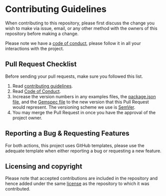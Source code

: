 # Contributing Guidelines

When contributing to this repository, please first discuss the change you wish to make via issue, email, or any other method with the owners of this repository before making a change.

Please note we have a [code of conduct](CODE-OF-CONDUCT.md), please follow it in all your interactions with the project.

## Pull Request Checklist

Before sending your pull requests, make sure you followed this list.

1. Read [contributing guidelines](CONTRIBUTING.md).
2. Read [Code of Conduct](CODE-OF-CONDUCT.md).
3. Increase the version numbers in any examples files, the [package.json file](package.json), and the [Gemspec file](pueri.gemspec) to the new version that this Pull Request would represent. The versioning scheme we use is [SemVer](http://semver.org/).
4. You may merge the Pull Request in once you have the approval of the project owner.

## Reporting a Bug & Requesting Features

For both actions, this project uses GitHub templates, please use the adequate template when either reporting a bug or requesting a new feature.

## Licensing and copyright

Please note that accepted contributions are included in the repository and hence added under the same [license](LICENSE.md) as the repository to which it was contributed.
